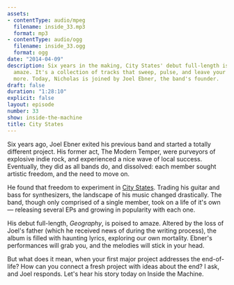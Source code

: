 ```yaml
---
assets:
- contentType: audio/mpeg
  filename: inside_33.mp3
  format: mp3
- contentType: audio/ogg
  filename: inside_33.ogg
  format: ogg
date: "2014-04-09"
description: Six years in the making, City States' debut full-length is poised to
  amaze. It's a collection of tracks that sweep, pulse, and leave your ears desiring
  more. Today, Nicholas is joined by Joel Ebner, the band's founder.
draft: false
duration: "1:28:10"
explicit: false
layout: episode
number: 33
show: inside-the-machine
title: City States
---
```

Six years ago, Joel Ebner exited his previous band and started a totally different project. His former act, The Modern Temper, were purveyors of explosive indie rock, and experienced a nice wave of local success. Eventually, they did as all bands do, and dissolved: each member sought artistic freedom, and the need to move on.

He found that freedom to experiment in [City States](http://citystatesmusic.com). Trading his guitar and bass for synthesizers, the landscape of his music changed drastically. The band, though only comprised of a single member, took on a life of it's own &mdash; releasing several EPs and growing in popularity with each one.

His debut full-length, *Geography*, is poised to amaze. Altered by the loss of Joel's father (which he received news of during the writing process), the album is filled with haunting lyrics, exploring our own mortality. Ebner's performances will grab you, and the melodies will stick in your head.

But what does it mean, when your first major project addresses the end-of-life? How can you connect a fresh project with ideas about the end? I ask, and Joel responds. Let's hear his story today on Inside the Machine.